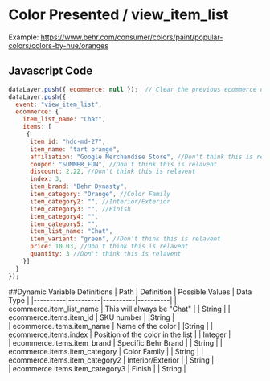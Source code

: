 # Color Presented / view_item_list
Example: https://www.behr.com/consumer/colors/paint/popular-colors/colors-by-hue/oranges

## Javascript Code
```js
dataLayer.push({ ecommerce: null });  // Clear the previous ecommerce object.
dataLayer.push({
  event: "view_item_list",
  ecommerce: {
    item_list_name: "Chat",
    items: [
     {
      item_id: "hdc-md-27",
      item_name: "tart orange",
      affiliation: "Google Merchandise Store", //Don't think this is relavent
      coupon: "SUMMER_FUN", //Don't think this is relavent
      discount: 2.22, //Don't think this is relavent
      index: 3,
      item_brand: "Behr Dynasty",
      item_category: "Orange", //Color Family
      item_category2: "", //Interior/Exterior
      item_category3: "", //Finish
      item_category4: "",
      item_category5: "",
      item_list_name: "Chat",
      item_variant: "green", //Don't think this is relavent
      price: 10.03, //Don't think this is relavent
      quantity: 3 //Don't think this is relavent
    }]
  }
});
```


##Dynamic Variable Definitions
| Path     | Definition | Possible Values | Data Type |
|----------|----------|----------|----------|
| ecommerce.item_list_name  | This will always be "Chat" |  | String |
| ecommerce.items.item_id | SKU number | |String |	
| ecommerce.items.item_name | Name of the color | |String |	
| ecommerce.items.index | Position of the color in the list | | Integer |	
| ecommerce.items.item_brand | Specific Behr Brand | | String |	
| ecommerce.items.item_category | Color Family | | String |	
| ecommerce.items.item_category2 | Interior/Exterior | | String |	
| ecommerce.items.item_category3 | Finish | | String |	
